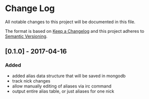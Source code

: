 # Change Log
All notable changes to this project will be documented in this file.

The format is based on [Keep a Changelog](http://keepachangelog.com/)
and this project adheres to [Semantic Versioning](http://semver.org/).

## [0.1.0] - 2017-04-16
### Added
- added alias data structure that will be saved in mongodb
- track nick changes
- allow manually editing of aliases via irc command
- output entire alias table, or just aliases for one nick
